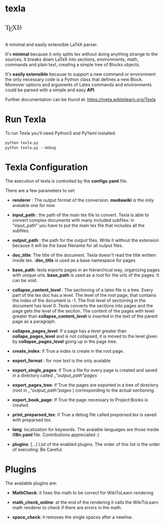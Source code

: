 texla
=====

![](doc/texla-logo.png)

A minimal and easily extensible LaTeX parser.

It's **minimal** because it only splits tex without doing anything strange to the sources.
It breaks down LaTeX into sections, environments, math, commands and plain text, creating a
simple tree of Blocks objects.

It's **easily extensible** because to support a new command or environment the only necessary code is a
Python class that defines a new Block. Moreover options and arguments of Latex commands and environments could be parsed with a simple and easy **API**.

Further documentation can be found at: https://meta.wikitolearn.org/Texla

Run Texla
=========
To run Texla you'll need Python3 and PyYaml installed.

    python texla.py
    python texla.py --debug

Texla Configuration
===================

The execution of texla is controlled by the **configs.yaml** file.

There are a few parameters to set:

* __renderer__ : The output format of the conversion. __mediawiki__ is the only avaiable one for now

* __input_path__ : the path of the main tex file to convert. Texla is able to convert complex documents with many included subfiles: in "input_path" you have to put the main tex file that includes all the subfiles.

* __output_path__ : the path for the output files. Write it without the extension because it will be the base filename for all output files.

* __doc_title__: The title of the document. Texla doesn't read the title written inside tex. :__doc_title__ is used as a base namespace for pages

* __base_path__: texla exports pages in an hierarchical way, organizing pages with unique urls. __base_path__ is used as a root for the urls of the pages. It can be void.

* __collapse_content_level__ : The sectioning of a latex file is a tree. Every part of the tex doc has a level. The level of the root page, that contains the index of the document is -1. The first level of sectioning in the document has level 0. Texla converts the sections into pages and the page gets the level of the seciton. The content of the pages with level greater than __collapse_content_level__ is inserted in the text of the parent page as a paragraph.

* __collapse_pages_level__: If a page has a level greater than __collape_pages_level__ and is not collapsed, it is moved to the level given by __collapse_pages_level__ going up in the page tree.

* __create_index__: if True a index is create in the root page.

* __export_format__ : for now _text_ is the only avaiable

* __export_single_pages__: if True a file for every page is created and saved in a directory called __"output_path"_pages__

* __export_pages_tree__: if True the pages are exported in a tree of directory (root in __"output_path"_pages__ ) corresponding to the actual sectioning.

* __export_book_page__: If True the page necessary to Project:Books is created.

* __print_preparsed_tex__: if True a debug file called _preparsed.tex_ is saved with preparsed tex.

* __lang__: localization for keywords. The avaiable languages are those inside __i18n.yaml__ file. Contributions appreciated :)

* __plugins__: [...]  List of the enabled plugins. The order of this list is the order of executing: Be Careful.


Plugins
=======
The available plugins are:

* __MathCheck__: it fixes the math to be correct for WikiToLearn rendering

* __math_check_online__: at the end of the rendering it calls the WikiToLearn math renderer to check if there are errors in the math.

* __space_check__: it removes the single spaces after a newline.
